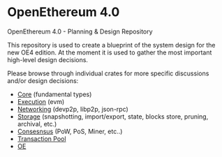 # OpenEthereum 4.0

OpenEthereum 4.0 - Planning &amp; Design Repository

This repository is used to create a blueprint of the system design for the new OE4 edition. At the moment it is used to gather the most important high-level design decisions.

Please browse through individual crates for more specific discussions and/or design decisions:

  - [Core](crates/core/README.md) (fundamental types)
  - [Execution](crates/execution/README.md) (evm)
  - [Networking](crates/networking/README.md) (devp2p, libp2p, json-rpc)
  - [Storage](crates/storage/README.md) (snapshotting, import/export, state, blocks store, pruning, archival, etc.)
  - [Consesnsus](crates/consesnsus/README.md) (PoW, PoS, Miner, etc..)
  - [Transaction Pool](crates/txpool/README.md)
  - [OE](crates/oe/README.md)
